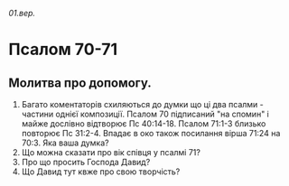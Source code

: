 
_01.вер._

#  Псалом 70-71

## Молитва про допомогу.
1. Багато коментаторів схиляються до думки що ці два псалми - частини однієї композиції. Псалом 70 підписаний "на спомин" і майже дослівно відтворює Пс 40:14-18. Псалом 71:1-3 близько повторює Пс 31:2-4. Впадає в око також посилання вірша 71:24 на 70:3. Яка ваша думка?
2. Що можна сказати про вік співця у псалмі 71?
3. Про що просить Господа Давид?
4. Що Давид тут квже про свою творчість?
